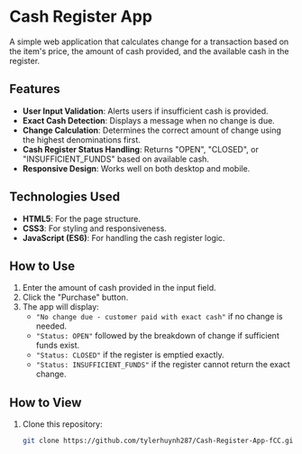 # Cash Register App
A simple web application that calculates change for a transaction based on the item's price, the amount of cash provided, and the available cash in the register.

## Features
- **User Input Validation**: Alerts users if insufficient cash is provided.
- **Exact Cash Detection**: Displays a message when no change is due.
- **Change Calculation**: Determines the correct amount of change using the highest denominations first.
- **Cash Register Status Handling**: Returns "OPEN", "CLOSED", or "INSUFFICIENT_FUNDS" based on available cash.
- **Responsive Design**: Works well on both desktop and mobile.

## Technologies Used
- **HTML5**: For the page structure.
- **CSS3**: For styling and responsiveness.
- **JavaScript (ES6)**: For handling the cash register logic.

## How to Use
1. Enter the amount of cash provided in the input field.
2. Click the "Purchase" button.
3. The app will display:
   - `"No change due - customer paid with exact cash"` if no change is needed.
   - `"Status: OPEN"` followed by the breakdown of change if sufficient funds exist.
   - `"Status: CLOSED"` if the register is emptied exactly.
   - `"Status: INSUFFICIENT_FUNDS"` if the register cannot return the exact change.

## How to View
1. Clone this repository:
   ```bash
   git clone https://github.com/tylerhuynh287/Cash-Register-App-fCC.git